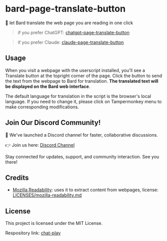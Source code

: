# bard-page-translate-button

🍓 let Bard translate the web page you are reading in one click

> if you prefer ChatGPT: [chatgpt-page-translate-button](https://greasyfork.org/scripts/464067)

> if you prefer Claude: [claude-page-translate-button](https://greasyfork.org/scripts/471467)

## Usage

When you visit a webpage with the userscript installed, you'll see a Translate button at the topright corner of the page. Click the button to send the text from the webpage to Bard for translation. **The translated text will be displayed on the Bard web interface**.

The default language for translation in the script is the browser's local language. If you need to change it, please click on Tampermonkey menu to make corresponding modifications.

## Join Our Discord Community!

🚀 We've launched a Discord channel for faster, collaborative discussions.

👉 Join us here: [Discord Channel](https://discord.gg/pwTKpnc2sF)

Stay connected for updates, support, and community interaction. See you there!

## Credits

- [Mozilla Readability](https://github.com/mozilla/readability): uses it to extract content from webpages, license: [LICENSES/mozilla-readability.md](LICENSES/mozilla-readability.md)

## License

This project is licensed under the MIT License.

Respository link: [chat-play](https://github.com/mefengl/chat-play)